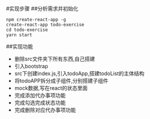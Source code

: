 #实现步骤
##分析需求并初始化
```
npm create-react-app -g
create-react-app todo-exercise
cd todo-exercise
yarn start
```

##实现功能
- 删除src文件夹下所有东西,自己搭建
- 引入bootstrap
- src下创建index.js,引入todoApp,搭建todoList的主体结构
- 将todoAPP拆分成子组件,分别搭建子组件
- mock数据,写在react的状态里面
- 完成添加代办事项功能
- 完成勾选完成状态功能
- 完成删除对应代办事项功能

